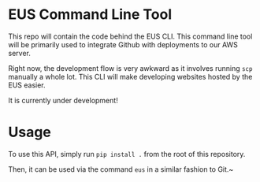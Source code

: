 # EUS Command Line Tool

This repo will contain the code behind the EUS CLI. This command line tool will be primarily used to integrate Github with deployments to our AWS server.

Right now, the development flow is very awkward as it involves running `scp` manually a whole lot. This CLI will make developing websites hosted by the EUS easier.

It is currently under development!

# Usage

To use this API, simply run `pip install .` from the root of this repository.

Then, it can be used via the command `eus` in a similar fashion to Git.~
